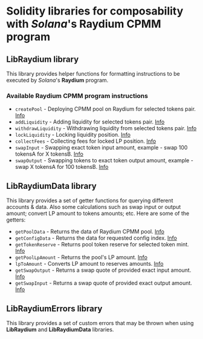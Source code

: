 # Solidity libraries for composability with _Solana_'s Raydium CPMM program

## LibRaydium library
This library provides helper functions for formatting instructions to be executed by _Solana_'s **Raydium** 
program.

### Available Raydium CPMM program instructions
* `createPool` - Deploying CPMM pool on Raydium for selected tokens pair. [Info](LibRaydium.sol#L29)
* `addLiquidity` - Adding liquidity for selected tokens pair. [Info](LibRaydium.sol#L136)
* `withdrawLiquidity` - Withdrawing liquidity from selected tokens pair. [Info](LibRaydium.sol#L232)
* `lockLiquidity` - Locking liquidity position. [Info](LibRaydium.sol#L319)
* `collectFees` - Collecting fees for locked LP position. [Info](LibRaydium.sol#L429)
* `swapInput` - Swapping exact token input amount, example - swap 100 tokensA for X tokensB. [Info](LibRaydium.sol#L531)
* `swapOutput` - Swapping tokens to exact token output amount, example - swap X tokensA for 100 tokensB. [Info](LibRaydium.sol#L580)

## LibRaydiumData library
This library provides a set of getter functions for querying different accounts & data. Also some calculations such as swap input or output amount; convert LP amount to tokens amounts; etc. Here are some of the getters:
* `getPoolData` - Returns the data of Raydium CPMM pool. [Info](LibRaydiumData.sol#L148)
* `getConfigData` - Returns the data for requested config index. [Info](LibRaydiumData.sol#L171)
* `getTokenReserve` - Returns pool token reserve for selected token mint. [Info](LibRaydiumData.sol#L192)
* `getPoolLpAmount` - Returns the pool's LP amount. [Info](LibRaydiumData.sol#L197)
* `lpToAmount` - Converts LP amount to reserves amounts. [Info](LibRaydiumData.sol#L202)
* `getSwapOutput` - Returns a swap quote of provided exact input amount. [Info](LibRaydiumData.sol#L222)
* `getSwapInput` - Returns a swap quote of provided exact output amount. [Info](LibRaydiumData.sol#L238)


## LibRaydiumErrors library
This library provides a set of custom errors that may be thrown when using **LibRaydium** and **LibRaydiumData** 
libraries.